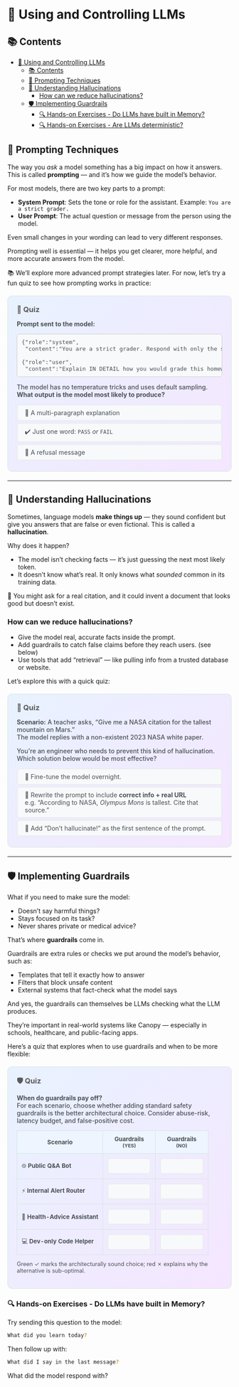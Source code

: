 # 💭 Using and Controlling LLMs

## 📚 Contents
- [💭 Using and Controlling LLMs](#-using-and-controlling-llms)
  - [📚 Contents](#-contents)
  - [💭 Prompting Techniques](#-prompting-techniques)
  - [🚨 Understanding Hallucinations](#-understanding-hallucinations)
    - [How can we reduce hallucinations?](#how-can-we-reduce-hallucinations)
  - [🛡️ Implementing Guardrails](#️-implementing-guardrails)
    - [🔍 Hands-on Exercises - Do LLMs have built in Memory?](#-hands-on-exercises---do-llms-have-built-in-memory)
    - [🔍 Hands-on Exercises - Are LLMs deterministic?](#-hands-on-exercises---are-llms-deterministic)

## 💭 Prompting Techniques

The way you *ask* a model something has a big impact on how it answers. This is called **prompting** — and it’s how we guide the model’s behavior.

For most models, there are two key parts to a prompt:
- **System Prompt**: Sets the tone or role for the assistant. Example: `You are a strict grader.`
- **User Prompt**: The actual question or message from the person using the model.

Even small changes in your wording can lead to very different responses.

Prompting well is essential — it helps you get clearer, more helpful, and more accurate answers from the model.

📚 We’ll explore more advanced prompt strategies later. For now, let’s try a fun quiz to see how prompting works in practice:

<!-- 💭 Prompting – what will happen? -->
<div style="background:linear-gradient(135deg,#e8f2ff 0%,#f5e6ff 100%);
            padding:20px;border-radius:10px;margin:20px 0;border:1px solid #d1e7dd;">

<h3 style="margin:0 0 8px;color:#5a5a5a;">📝 Quiz</h3>

<p style="color:#495057;font-weight:500;">
<strong>Prompt sent to the model:</strong></p>

<pre style="background:#f8f9fa;border:1px solid #ccc;border-radius:6px;padding:10px;font-size:.9em;color:#495057;font-weight:500;">
{"role":"system",
 "content":"You are a strict grader. Respond with only the single word PASS or FAIL."}

{"role":"user",
 "content":"Explain IN DETAIL how you would grade this homework."}
</pre>

<p style="color:#495057;font-weight:500;">
The model has no temperature tricks and uses default sampling.<br>
<strong>What output is the model most likely to produce?</strong></p>

<style>
.quiz-container-prompt-out{position:relative}
.quiz-option-prompt-out{display:block;margin:4px 0;padding:8px 16px;background:#f8f9fa;border-radius:6px;
  cursor:pointer;transition:.2s;border:2px solid #e9ecef;color:#495057}
.quiz-option-prompt-out:hover{background:#fff;transform:translateY(-1px);border-color:#dee2e6}
.quiz-radio-prompt-out{display:none}
.quiz-radio-prompt-out:checked+.quiz-option-prompt-out[data-correct="true"]{background:#d4edda;color:#155724;border-color:#c3e6cb}
.quiz-radio-prompt-out:checked+.quiz-option-prompt-out:not([data-correct="true"]){background:#f8d7da;color:#721c24;border-color:#f5b7b1}
.feedback-prompt-out{display:none;margin:4px 0;padding:8px 16px;border-radius:6px}
#prompt-out-correct:checked~.feedback-prompt-out[data-feedback="correct"],
#prompt-out-wrong1:checked~.feedback-prompt-out[data-feedback="wrong1"],
#prompt-out-wrong2:checked~.feedback-prompt-out[data-feedback="wrong2"]{display:block}
.feedback-prompt-out[data-feedback="correct"]{background:#d1f2eb;color:#0c5d56;border:1px solid #a3d9cc}
.feedback-prompt-out[data-feedback="wrong1"], .feedback-prompt-out[data-feedback="wrong2"]{background:#fce8e6;color:#58151c;border:1px solid #f5b7b1}
</style>

<div class="quiz-container-prompt-out">
  <input type="radio" name="quiz-prompt-out" id="prompt-out-wrong1" class="quiz-radio-prompt-out">
  <label for="prompt-out-wrong1" class="quiz-option-prompt-out" data-correct="false">
    📝 A multi-paragraph explanation
  </label>

  <input type="radio" name="quiz-prompt-out" id="prompt-out-correct" class="quiz-radio-prompt-out">
  <label for="prompt-out-correct" class="quiz-option-prompt-out" data-correct="true">
    ✔️ Just one word: <code>PASS</code> <em>or</em> <code>FAIL</code>
  </label>

  <input type="radio" name="quiz-prompt-out" id="prompt-out-wrong2" class="quiz-radio-prompt-out">
  <label for="prompt-out-wrong2" class="quiz-option-prompt-out" data-correct="false">
    🚫 A refusal message
  </label>

  <div class="feedback-prompt-out" data-feedback="correct">
    ✅ <strong>Exactly.</strong> The system instruction outranks the user request, so the model sticks to the one-word format.
  </div>
  <div class="feedback-prompt-out" data-feedback="wrong1">
    ❌ The system prompt constrains output to one word only. A multi-paragraph explanation would violate the "single word" constraint.
  </div>
  <div class="feedback-prompt-out" data-feedback="wrong2">
    ❌ The model won't refuse - there's nothing harmful about grading. The system instruction simply defines the output format as one word.
  </div>
</div>
</div>



---

## 🚨 Understanding Hallucinations

Sometimes, language models **make things up** — they sound confident but give you answers that are false or even fictional. This is called a **hallucination**.

Why does it happen?
- The model isn’t checking facts — it’s just guessing the next most likely token.
- It doesn’t know what’s real. It only knows what *sounded* common in its training data.

👻 You might ask for a real citation, and it could invent a document that looks good but doesn’t exist.

### How can we reduce hallucinations?
- Give the model real, accurate facts inside the prompt.
- Add guardrails to catch false claims before they reach users. (see below)
- Use tools that add “retrieval” — like pulling info from a trusted database or website.

Let’s explore this with a quick quiz:

<!-- 🚨 Hallucination – realistic prevention options -->
<div style="background:linear-gradient(135deg,#e8f2ff 0%,#f5e6ff 100%);padding:20px;border-radius:10px;margin:20px 0;border:1px solid #d1e7dd;">
  <h3 style="margin:0 0 8px;color:#5a5a5a;">🚨 Quiz</h3>
  <p style="color:#495057;font-weight:500;">
    <strong>Scenario:</strong> A teacher asks, “Give me a NASA citation for the tallest mountain on Mars.”<br>
    The model replies with a non-existent 2023 NASA white paper.
  </p>

  <p style="color:#495057;font-weight:500;">
    You're an engineer who needs to prevent this kind of hallucination. Which solution below would be most effective?
  </p>

  <style>
  .hall-fix-row{display:block;margin:4px 0;padding:8px 16px;background:#f8f9fa;border-radius:6px;
                border:2px solid #e9ecef;color:#495057;cursor:pointer;transition:.2s}
  .hall-fix-row:hover{background:#fff;transform:translateY(-1px);border-color:#dee2e6}
  .hall-fix-radio{display:none}
  .hall-fix-radio:checked + .hall-fix-row[data-good="true"]{background:#d4edda;color:#155724;border-color:#c3e6cb}
  .hall-fix-radio:checked + .hall-fix-row[data-good="false"]{background:#f8d7da;color:#721c24;border-color:#f5b7b1}
  .hall-fix-feedback{display:none;margin:4px 0;padding:8px 16px;border-radius:6px}
  #hall-fix-correct:checked ~ .hall-fix-feedback[data-type="good"],
  #hall-fix-w1:checked     ~ .hall-fix-feedback[data-type="bad1"],
  #hall-fix-w2:checked     ~ .hall-fix-feedback[data-type="bad2"]{display:block}
  .hall-fix-feedback[data-type="good"]{background:#d1f2eb;color:#0c5d56;border:1px solid #a3d9cc}
  .hall-fix-feedback[data-type="bad1"], .hall-fix-feedback[data-type="bad2"]{background:#fce8e6;color:#58151c;border:1px solid #f5b7b1}
  </style>

  <div class="quiz-container-prompt-out">
  <input type="radio" id="hall-fix-w1" name="hall-fix" class="hall-fix-radio">
  <label for="hall-fix-w1" class="hall-fix-row" data-good="false">
    🚧 Fine-tune the model overnight.
  </label>

  <input type="radio" id="hall-fix-correct" name="hall-fix" class="hall-fix-radio">
  <label for="hall-fix-correct" class="hall-fix-row" data-good="true">
    📝 Rewrite the prompt to include <b>correct info + real URL</b><br>
    e.g. “According to NASA, <em>Olympus Mons</em> is tallest. Cite that source.”
  </label>

  <input type="radio" id="hall-fix-w2" name="hall-fix" class="hall-fix-radio">
  <label for="hall-fix-w2" class="hall-fix-row" data-good="false">
    📢 Add “Don’t hallucinate!” as the first sentence of the prompt.
  </label>

  <div class="hall-fix-feedback" data-type="good">
    ✅ Correct – giving the model the <em>true fact and real link</em> steers its next-token guesses toward reality. This is called "grounding" the model, i.e. making its answer grounded in reality.
  </div>
  <div class="hall-fix-feedback" data-type="bad1">
    ❌ Fine-tuning takes time and computational resources, and won't immediately fix hallucinations about recent facts not in training data.
  </div>
  <div class="hall-fix-feedback" data-type="bad2">
    ❌ Simple warnings like "Don't hallucinate!" don't provide the model with actual facts to reference. The model needs grounding with real information.
  </div>
</div>
</div>

---

## 🛡️ Implementing Guardrails

What if you need to make sure the model:
- Doesn’t say harmful things?
- Stays focused on its task?
- Never shares private or medical advice?

That’s where **guardrails** come in.

Guardrails are extra rules or checks we put around the model’s behavior, such as:
- Templates that tell it exactly how to answer
- Filters that block unsafe content
- External systems that fact-check what the model says

And yes, the guardrails can themselves be LLMs checking what the LLM produces.

They’re important in real-world systems like Canopy — especially in schools, healthcare, and public-facing apps.

Here’s a quiz that explores when to use guardrails and when to be more flexible:


<!-- 🛡️ Guardrails – architectural quiz -->
<div style="background:linear-gradient(135deg,#e8f2ff 0%,#f5e6ff 100%);
            padding:20px;border-radius:10px;margin:20px 0;border:1px solid #d1e7dd;">

  <h3 style="margin:0 0 10px;color:#5a5a5a;">🛡️ Quiz</h3>

  <p style="color:#495057;font-weight:500;">
    <strong>When do guardrails pay off?</strong><br>
    For each scenario, choose whether adding standard safety guardrails is the better architectural choice.
    Consider abuse-risk, latency budget, and false-positive cost.
  </p>

  <style>
    .gtbl{border-collapse:collapse;width:100%;font-size:.94em;color:#495057}
    .gtbl th,.gtbl td{border:1px solid #d1e7dd;padding:10px}
    .gtbl th{background:#eef5ff;text-align:center}
    .grad{display:none}

    /* initial neutral cell */
    .gopt{display:block;height:32px;line-height:30px;border-radius:6px;
          background:#f8f9fa;border:2px solid #e9ecef;cursor:pointer}

    .gopt:hover{background:#fff;border-color:#dee2e6}

    /* right pick */
    .grad:checked + .gopt[data-good="yes"]{
      background:#d4edda;border-color:#c3e6cb;color:#155724}
    .grad:checked + .gopt[data-good="yes"]::after{content:"✓";font-weight:600}

    /* wrong pick + explanation */
    .grad:checked + .gopt[data-good="no"]{
      background:#f8d7da;border-color:#f5b7b1;color:#721c24}
    .grad:checked + .gopt[data-good="no"]::after{
      content:"✗  → " attr(data-msg);
      font-weight:600;
      margin-left:6px}
  </style>

  <table class="gtbl">
    <tr>
      <th style="width:45%">Scenario</th>
      <th>Guardrails<br><small>(YES)</small></th>
      <th>Guardrails<br><small>(NO)</small></th>
    </tr>

  <!-- 1 Public bot -->
  <tr>
    <td>🌐 <b>Public Q&amp;A Bot</b></td>

  <td align="center">
    <input type="radio" id="r1y" name="r1" class="grad">
    <label for="r1y" class="gopt" data-good="yes"></label>
  </td>

  <td align="center">
    <input type="radio" id="r1n" name="r1" class="grad">
    <label for="r1n" class="gopt" data-good="no"
            data-msg="Unsafe without filters"></label>
  </td>
  </tr>

  <!-- 2 Latency-critical internal -->
  <tr>
    <td>⚡ <b>Internal Alert Router</b></td>

  <td align="center">
    <input type="radio" id="r2y" name="r2" class="grad">
    <label for="r2y" class="gopt" data-good="no"
            data-msg="Adds avoidable delay"></label>
  </td>

  <td align="center">
    <input type="radio" id="r2n" name="r2" class="grad">
    <label for="r2n" class="gopt" data-good="yes"></label>
  </td>
  </tr>

  <!-- 3 Medical assistant -->
  <tr>
    <td>🏥 <b>Health-Advice Assistant</b></td>

  <td align="center">
    <input type="radio" id="r3y" name="r3" class="grad">
    <label for="r3y" class="gopt" data-good="yes"></label>
  </td>

  <td align="center">
    <input type="radio" id="r3n" name="r3" class="grad">
    <label for="r3n" class="gopt" data-good="no"
            data-msg="Risk of harmful advice"></label>
  </td>
  </tr>

  <!-- 4 Dev code helper -->
  <tr>
    <td>💻 <b>Dev-only Code Helper</b></td>

  <td align="center">
    <input type="radio" id="r4y" name="r4" class="grad">
    <label for="r4y" class="gopt" data-good="no"
            data-msg="Blocks harmless snippets"></label>
  </td>

  <td align="center">
    <input type="radio" id="r4n" name="r4" class="grad">
    <label for="r4n" class="gopt" data-good="yes"></label>
  </td>
  </tr>
  </table>

  <p style="margin-top:8px;font-size:.9em;color:#495057;">
    Green ✓ marks the architecturally sound choice; red ✗ explains why the alternative is sub-optimal.
  </p>
</div>



### 🔍 Hands-on Exercises - Do LLMs have built in Memory?

Try sending this question to the model:  

```bash
What did you learn today?
```

Then follow up with:  

```bash
What did I say in the last message?
```

What did the model respond with?

<iframe
	src="https://gradio-app-ai501.<CLUSTER_DOMAIN>/chat-interface"
	frameborder="0"
	width="600"
	height="800"
	style="border: 1px solid transparent; border-radius: 1px;"
	loading="lazy">
></iframe>


<!-- TODO: Uncomment this below line when we have it in Canopy -->
<!-- Now try the same thing in **Canopy** and compare. Does it remember what you said? What makes it different? -->


### 🔍 Hands-on Exercises - Are LLMs deterministic?

Now ask the model something simple like:  

```bash
How can I brew Turkish tea? ☕️🫖
```

Take note of the response. Then ask the **exact same question again**.

Did you get the same answer, or something different?

<iframe
	src="https://gradio-app-ai501.<CLUSTER_DOMAIN>/chat-interface"
	frameborder="0"
	width="600"
	height="800"
	style="border: 1px solid transparent; border-radius: 1px;"
	loading="lazy">
></iframe>


LLMs often use a bit of randomness when generating answers. This randomness is controlled by something called **temperature**:
- **Low temperature (e.g., 0.1)** → more predictable, repeatable responses
- **High temperature (e.g., 0.9)** → more variety and creativity

Try adjusting the temperature and see how it changes the behavior.


[🔝 Back to Contents](#contents)
